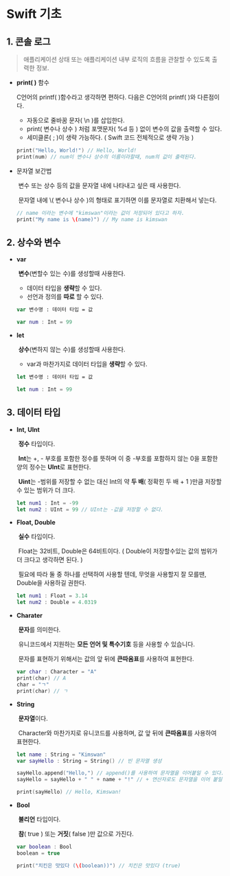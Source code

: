 # Swift 기초

## 1. 콘솔 로그

> 애플리케이션 상태 또는 애플리케이션 내부 로직의 흐름을 관찰할 수 있도록 출력한 정보.

* **print( )** 함수

  C언어의 printf( )함수라고 생각하면 편하다. 다음은 C언어의 printf( )와 다른점이다.

  * 자동으로 줄바꿈 문자( \n )를 삽입한다.
  * print( 변수나 상수 ) 처럼 포맷문자( %d 등 ) 없이 변수의 값을 출력할 수 있다.
  * 세미클론( ; )이 생략 가능하다. ( Swift 코드 전체적으로 생략 가능 )

  ```swift
  print("Hello, World!") // Hello, World!
  print(num) // num이 변수나 상수의 이름이라할때, num의 값이 출력된다.
  ```

* 문자열 보간법

  ​	변수 또는 상수 등의 값을 문자열 내에 나타내고 싶은 때 사용한다.

  ​	문자열 내에 \\( 변수나 상수 )의 형태로 표기하면 이를 문자열로 치환해서 넣는다.

  ```swift
  // name 이라는 변수에 "kimswan"이라는 값이 저장되어 있다고 하자.
  print("My name is \(name)") // My name is kimswan
  ```

  

## 2. 상수와 변수

* **var** 

  ​	**변수**(변할수 있는 수)를 생성할때 사용한다.

  * 데이터 타입을 **생략**할 수 있다.
  * 선언과 정의를 **따로** 할 수 있다.

  ```swift
  var 변수명 : 데이터 타입 = 값
  ```

  ```swift
  var num : Int = 99
  ```

* **let**

  ​	**상수**(변하지 않는 수)를 생성할때 사용한다.

  * var과 마찬가지로 데이터 타입을 **생략**할 수 있다.

  ``` swift
  let 변수명 : 데이터 타입 = 값
  ```

  ``` swift
  let num : Int = 99
  ```

  

## 3. 데이터 타입

* **Int, UInt**

  ​	**정수** 타입이다.

  ​	**Int**는 +, - 부호를 포함한 정수를 뜻하며 이 중 -부호를 포함하지 않는 0을 포함한 양의 정수는 **UInt**로 표현한다.

  ​	**Uint**는 -범위를 저장할 수 없는 대신 Int의 약 **두 배**( 정확힌 두 배 + 1 )만큼 저장할수 있는 범위가 더 크다.

  ```swift
  let num1 : Int = -99
  let num2 : UInt = 99 // UInt는 -값을 저장할 수 없다.
  ```

* **Float, Double**

  ​	**실수** 타입이다.

  ​	Float는 32비트, Double은 64비트이다. ( Double이 저장할수있는 값의 범위가 더 크다고 생각하면 된다. )

  ​	필요에 따라 둘 중 하나를 선택하여 사용할 텐데, 무엇을 사용할지 잘 모를땐, Double을 사용하길 권한다.

  ```swift
  let num1 : Float = 3.14
  let num2 : Double = 4.0319
  ```

* **Charater**

  ​	**문자**를 의미한다.

  ​	유니코드에서 지원하는 **모든 언어 및 특수기호** 등을 사용할 수 있습니다.

  ​	문자를 표현하기 위해서는 값의 앞 뒤에 **큰따옴표**를 사용하여 표현한다.

  ```swift
  var char : Character = "A"
  print(char) // A
  char = "ㄱ"
  print(char) // ㄱ
  ```

* **String**

  ​	**문자열**이다.

  ​	Character와 마찬가지로 유니코드를 사용하며, 값 앞 뒤에 **큰따옴표**를 사용하여 표현한다.

  ```swift
  let name : String = "Kimswan"
  var sayHello : String = String() // 빈 문자열 생성
  
  sayHello.append("Hello,") // append()를 사용하여 문자열을 이어붙일 수 있다.
  sayHello = sayHello + " " + name + "!" // + 연산자로도 문자열을 이어 붙일 수 있다.
  
  print(sayHello) // Hello, Kimswan!
  ```

* **Bool**

  ​	**불리언** 타입이다.

  ​	**참**( true ) 또는 **거짓**( false )만 값으로 가진다.

  ```swift
  var boolean : Bool
  boolean = true
  
  print("치킨은 맛있다 (\(boolean))") // 치킨은 맛있다 (true)
  ```

  

